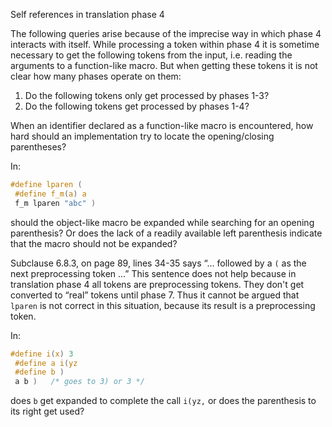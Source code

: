 Self references in translation phase 4

The following queries arise because of the imprecise way in which phase 4
interacts with itself. While processing a token within phase 4 it is sometime
necessary to get the following tokens from the input, i.e. reading the arguments
to a function-like macro. But when getting these tokens it is not clear how many
phases operate on them:

1. Do the following tokens only get processed by phases 1-3?
2. Do the following tokens get processed by phases 1-4?

When an identifier declared as a function-like macro is encountered, how hard
should an implementation try to locate the opening/closing parentheses?

In:

```c
#define lparen (
 #define f_m(a) a
 f_m lparen "abc" )
```

should the object-like macro be expanded while searching for an opening
parenthesis? Or does the lack of a readily available left parenthesis indicate
that the macro should not be expanded?

Subclause 6.8.3, on page 89, lines 34-35 says “... followed by a `(` as the next
preprocessing token ...” This sentence does not help because in translation
phase 4 all tokens are preprocessing tokens. They don't get converted to “real”
tokens until phase 7\. Thus it cannot be argued that `lparen` is not correct in
this situation, because its result is a preprocessing token.

In:

```c
#define i(x) 3
 #define a i(yz
 #define b )
 a b )   /* goes to 3) or 3 */
```

does `b` get expanded to complete the call `i(yz,` or does the parenthesis to
its right get used?
